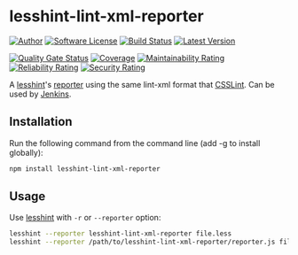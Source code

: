 # lesshint-lint-xml-reporter

[![Author][ico-twitter]][link-twitter]
[![Software License][ico-license]](LICENSE)
[![Build Status][ico-ghactions]][link-ghactions]
[![Latest Version][ico-version]][link-npm]

[![Quality Gate Status][ico-sonarcloud-gate]][link-sonarcloud-gate]
[![Coverage][ico-sonarcloud-coverage]][link-sonarcloud-coverage]
[![Maintainability Rating][ico-sonarcloud-maintainability]][link-sonarcloud-maintainability]
[![Reliability Rating][ico-sonarcloud-reliability]][link-sonarcloud-reliability]
[![Security Rating][ico-sonarcloud-security]][link-sonarcloud-security]

A [lesshint](https://github.com/lesshint/lesshint)'s [reporter](https://github.com/lesshint/lesshint/blob/master/lib/lesshint.js#reporters) using the same lint-xml format that [CSSLint](https://github.com/CSSLint/csslint). Can be used by [Jenkins](https://jenkins.io/).

## Installation

Run the following command from the command line (add -g to install globally):

```bash
npm install lesshint-lint-xml-reporter
```

## Usage

Use [lesshint](https://github.com/lesshint/lesshint) with `-r` or `--reporter` option:

```bash
lesshint --reporter lesshint-lint-xml-reporter file.less
lesshint --reporter /path/to/lesshint-lint-xml-reporter/reporter.js file.less
```

[ico-twitter]: https://img.shields.io/static/v1?label=Author&message=llaumgui&color=000&logo=x&style=flat-square
[link-twitter]: https://twitter.com/llaumgui
[ico-ghactions]: https://img.shields.io/github/actions/workflow/status/llaumgui/lesshint-lint-xml-reporter/devops.yml?label=DevOps&logo=github&style=flat-square
[link-ghactions]: https://github.com/llaumgui/lesshint-lint-xml-reporter/actions
[ico-version]: https://img.shields.io/npm/v/lesshint-lint-xml-reporter?include_prereleases&label=Package%20version&style=flat-square&logo=npm
[link-npm]: https://www.npmjs.com/package/lesshint-lint-xml-reporter
[ico-license]: https://img.shields.io/github/license/llaumgui/lesshint-lint-xml-reporter?style=flat-square
[ico-sonarcloud-gate]: https://sonarcloud.io/api/project_badges/measure?branch=main&project=llaumgui_lesshint-lint-xml-reporter&metric=alert_status
[link-sonarcloud-gate]: https://sonarcloud.io/dashboard?id=llaumgui_lesshint-lint-xml-reporter&branch=main
[ico-sonarcloud-coverage]: https://sonarcloud.io/api/project_badges/measure?project=llaumgui_lesshint-lint-xml-reporter&metric=coverage
[link-sonarcloud-coverage]: https://sonarcloud.io/dashboard?id=llaumgui_lesshint-lint-xml-reporter
[ico-sonarcloud-maintainability]: https://sonarcloud.io/api/project_badges/measure?project=llaumgui_lesshint-lint-xml-reporter&metric=sqale_rating
[link-sonarcloud-maintainability]: https://sonarcloud.io/dashboard?id=llaumgui_lesshint-lint-xml-reporter
[ico-sonarcloud-reliability]: https://sonarcloud.io/api/project_badges/measure?project=llaumgui_lesshint-lint-xml-reporter&metric=reliability_rating
[link-sonarcloud-reliability]: https://sonarcloud.io/dashboard?id=llaumgui_lesshint-lint-xml-reporter
[ico-sonarcloud-security]: https://sonarcloud.io/api/project_badges/measure?project=llaumgui_lesshint-lint-xml-reporter&metric=security_rating
[link-sonarcloud-security]: https://sonarcloud.io/dashboard?id=llaumgui_lesshint-lint-xml-reporter
